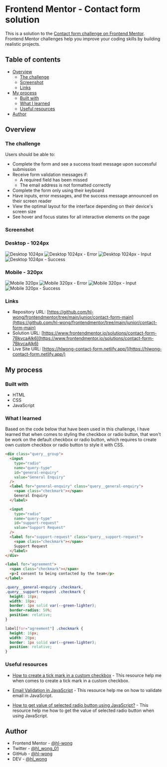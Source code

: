 # Frontend Mentor - Contact form solution

This is a solution to the [Contact form challenge on Frontend Mentor](https://www.frontendmentor.io/challenges/contact-form--G-hYlqKJj). Frontend Mentor challenges help you improve your coding skills by building realistic projects.

## Table of contents

- [Overview](#overview)
  - [The challenge](#the-challenge)
  - [Screenshot](#screenshot)
  - [Links](#links)
- [My process](#my-process)
  - [Built with](#built-with)
  - [What I learned](#what-i-learned)
  - [Useful resources](#useful-resources)
- [Author](#author)

## Overview

### The challenge

Users should be able to:

- Complete the form and see a success toast message upon successful submission
- Receive form validation messages if:
  - A required field has been missed
  - The email address is not formatted correctly
- Complete the form only using their keyboard
- Have inputs, error messages, and the success message announced on their screen reader
- View the optimal layout for the interface depending on their device's screen size
- See hover and focus states for all interactive elements on the page

### Screenshot

### Desktop - 1024px

![Desktop 1024px](./screenshots/desktop-1024px.png)
![Desktop 1024px - Error](./screenshots/desktop-1024px-error.png)
![Desktop 1024px - Input](./screenshots/desktop-1024px-input.png)
![Desktop 1024px - Success](./screenshots/desktop-1024px-success.png)

### Mobile - 320px

![Mobile 320px](./screenshots/mobile-320px.png)
![Mobile 320px - Error](./screenshots/mobile-320px-error.png)
![Mobile 320px - Input](./screenshots/mobile-320px-input.png)
![Mobile 320px - Success](./screenshots/mobile-320px-success.png)

### Links

- Repository URL: [https://github.com/hl-wong/frontendmentor/tree/main/junior/contact-form-main](https://github.com/hl-wong/frontendmentor/tree/main/junior/contact-form-main)
- Solution URL: [https://www.frontendmentor.io/solutions/contact-form-7BkvcaAIk6](https://www.frontendmentor.io/solutions/contact-form-7BkvcaAIk6)
- Live Site URL: [https://hlwong-contact-form.netlify.app/](https://hlwong-contact-form.netlify.app/)

## My process

### Built with

- HTML
- CSS
- JavaScript

### What I learned

Based on the code below that have been used in this challenge, I have learned that when comes to styling the checkbox or radio button, that won't be work on the default checkbox or radio button, which requires to create own custom checkbox or radio button to style it with CSS.

```html
<div class="query__group">
  <input
    type="radio"
    name="query-type"
    id="general-enquiry"
    value="General Enquiry"
  />
  <label for="general-enquiry" class="query__general-enquiry">
    <span class="checkmark"></span>
    General Enquiry
  </label>

  <input
    type="radio"
    name="query-type"
    id="support-request"
    value="Support Request"
  />
  <label for="support-request" class="query__support-request">
    <span class="checkmark"></span>
    Support Request
  </label>
</div>

<label for="agreement">
  <span class="checkmark"></span>
  <p>I consent to being contacted by the team</p>
</label>
```

```css
.query__general-enquiry .checkmark,
.query__support-request .checkmark {
  height: 18px;
  width: 18px;
  border: 1px solid var(--green-lighter);
  border-radius: 50%;
  position: relative;
}

label[for="agreement"] .checkmark {
  height: 16px;
  width: 20px;
  border: 1px solid var(--green-lighter);
  position: relative;
}
```

### Useful resources

- [How to create a tick mark in a custom checkbox](https://stackoverflow.com/questions/43520218/how-to-create-a-tick-mark-in-a-custom-checkbox) - This resource help me when comes to create a tick mark in a custom checkbox.

- [Email Validation in JavaScript](https://www.codeproject.com/Tips/492632/Email-Validation-in-JavaScript) - This resource help me on how to validate email in JavaScript.

- [How to get value of selected radio button using JavaScript?](https://www.geeksforgeeks.org/how-to-get-value-of-selected-radio-button-using-javascript/) - This resource help me how to get the value of selected radio button when using JavaScript.

## Author

- Frontend Mentor - [@hl-wong](https://www.frontendmentor.io/profile/hl-wong)
- Twitter - [@hl_wong_01](https://x.com/hl_wong_01)
- GitHub - [@hl-wong](https://github.com/hl-wong)
- DEV - [@hl_wong](https://dev.to/hl_wong)
